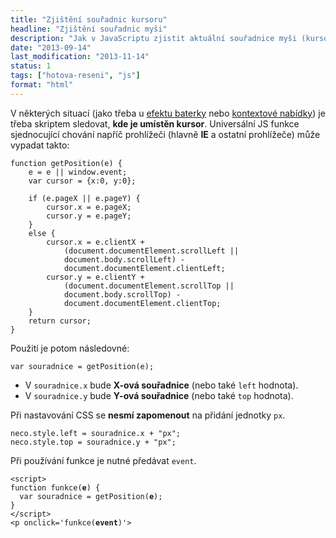 ```yaml
---
title: "Zjištění souřadnic kursoru"
headline: "Zjištění souřadnic myši"
description: "Jak v JavaScriptu zjistit aktuální souřadnice myši (kursoru)."
date: "2013-09-14"
last_modification: "2013-11-14"
status: 1
tags: ["hotova-reseni", "js"]
format: "html"
---
```


<p>V některých situací (jako třeba u <a href="/baterka">efektu baterky</a> nebo <a href="/kontextova-nabidka">kontextové nabídky</a>) je třeba skriptem sledovat, <b>kde je umístěn kursor</b>. Universální JS funkce sjednocující chování napříč prohlížeči (hlavně <b>IE</b> a ostatní prohlížeče) může vypadat takto:</p>

<pre><code>function getPosition(e) {
    e = e || window.event;
    var cursor = {x:0, y:0};

    if (e.pageX || e.pageY) {
        cursor.x = e.pageX;
        cursor.y = e.pageY;
    } 
    else {
        cursor.x = e.clientX + 
            (document.documentElement.scrollLeft || 
            document.body.scrollLeft) - 
            document.documentElement.clientLeft;
        cursor.y = e.clientY + 
            (document.documentElement.scrollTop || 
            document.body.scrollTop) - 
            document.documentElement.clientTop;
    }
    return cursor;
}</code></pre>

<p>Použití je potom následovné:</p>
<pre><code>var souradnice = getPosition(e);</code></pre>
<ul>
  <li>V <code>souradnice.x</code> bude <b>X-ová souřadnice</b> (nebo také <code>left</code> hodnota).</li>
  <li>V <code>souradnice.y</code> bude <b>Y-ová souřadnice</b> (nebo také <code>top</code> hodnota).</li>  
</ul>

<p>Při nastavování CSS se <b>nesmí zapomenout</b> na přidání jednotky <code>px</code>.</p>
<pre><code>neco.style.left = souradnice.x + "px";
neco.style.top = souradnice.y + "px";</code></pre>

<p>Při používání funkce je nutné předávat <code>event</code>.</p>
<pre><code>&lt;script>
function funkce(<b>e</b>) {
  var souradnice = getPosition(<b>e</b>);
}
&lt;/script>
&lt;p onclick='funkce(<b>event</b>)'></code></pre>
